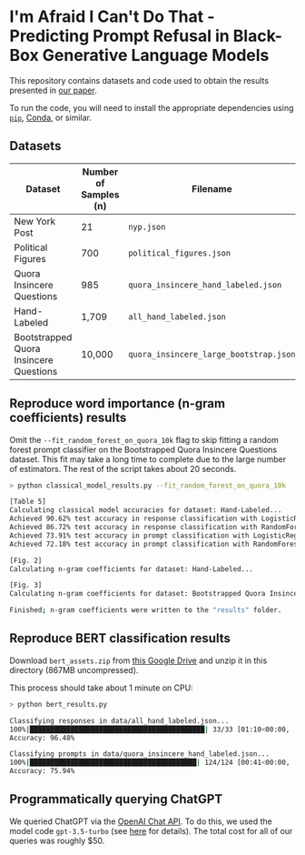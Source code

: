 # I'm Afraid I Can't Do That - Predicting Prompt Refusal in Black-Box Generative Language Models
This repository contains datasets and code used to obtain the results presented in [our paper](https://arxiv.org/pdf/2306.03423.pdf).

To run the code, you will need to install the appropriate dependencies using [`pip`](https://packaging.python.org/en/latest/tutorials/installing-packages/#installing-from-pypi), [Conda](https://docs.conda.io/en/latest/), or similar.

## Datasets
| Dataset | Number of Samples (n) | Filename |
|--------------------------|-----------------------|----------|
| New York Post            | 21                    | `nyp.json` |
| Political Figures        | 700                   | `political_figures.json` |
| Quora Insincere Questions| 985                 | `quora_insincere_hand_labeled.json` |
| Hand-Labeled             | 1,709                 | `all_hand_labeled.json` |
| Bootstrapped Quora Insincere Questions | 10,000 | `quora_insincere_large_bootstrap.json` |

## Reproduce word importance (n-gram coefficients) results
Omit the `--fit_random_forest_on_quora_10k` flag to skip fitting a random forest prompt classifier on the Bootstrapped Quora Insincere Questions dataset. This fit may take a long time to complete due to the large number of estimators. The rest of the script takes about 20 seconds.
```sh
> python classical_model_results.py --fit_random_forest_on_quora_10k

[Table 5]
Calculating classical model accuracies for dataset: Hand-Labeled...
Achieved 90.62% test accuracy in response classification with LogisticRegression.
Achieved 86.72% test accuracy in response classification with RandomForestClassifier.
Achieved 73.91% test accuracy in prompt classification with LogisticRegression.
Achieved 72.18% test accuracy in prompt classification with RandomForestClassifier.

[Fig. 2]
Calculating n-gram coefficients for dataset: Hand-Labeled...

[Fig. 3]
Calculating n-gram coefficients for dataset: Bootstrapped Quora Insincere Questions...

Finished; n-gram coefficients were written to the "results" folder.
```

## Reproduce BERT classification results
Download `bert_assets.zip` from [this Google Drive](https://drive.google.com/drive/folders/1ak4IeIYy3XMRSWsRv3WzcVkGhlJlhhSC?usp=sharing) and unzip it in this directory (867MB uncompressed).

This process should take about 1 minute on CPU:
```sh
> python bert_results.py

Classifying responses in data/all_hand_labeled.json...
100%|███████████████████████████████████████████| 33/33 [01:10<00:00,  2.13s/it]
Accuracy: 96.48%

Classifying prompts in data/quora_insincere_hand_labeled.json...
100%|█████████████████████████████████████████| 124/124 [00:41<00:00,  3.00it/s]
Accuracy: 75.94%
```

## Programmatically querying ChatGPT
We queried ChatGPT via the [OpenAI Chat API](https://platform.openai.com/docs/guides/chat). To do this, we used the model code `gpt-3.5-turbo` (see [here](https://platform.openai.com/docs/models/gpt-3-5) for details). The total cost for all of our queries was roughly $50.
